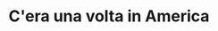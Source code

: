---
layout: post
title: C'era una volta in America
director: Sergio Leone
year: 1984
cover: https://images.mubicdn.net/images/film/1541/cache-8906-1685015364/image-w1280.jpg
imdb_id: tt0087843
---